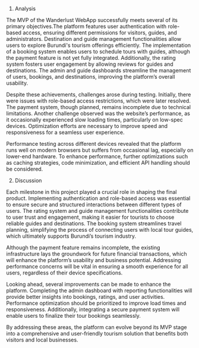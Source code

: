 1. Analysis

The MVP of the Wanderlust WebApp successfully meets several of its primary objectives.The platform features user authentication with role-based access, ensuring different permissions for visitors, guides, and administrators. Destination and guide management functionalities allow users to explore Burundi's tourism offerings efficiently. The implementation of a booking system enables users to schedule tours with guides, although the payment feature is not yet fully integrated. Additionally, the rating system fosters user engagement by allowing reviews for guides and destinations. The admin and guide dashboards streamline the management of users, bookings, and destinations, improving the platform’s overall usability.

Despite these achievements, challenges arose during testing. Initially, there were issues with role-based access restrictions, which were later resolved. The payment system, though planned, remains incomplete due to technical limitations. Another challenge observed was the website’s performance, as it occasionally experienced slow loading times, particularly on low-spec devices. Optimization efforts are necessary to improve speed and responsiveness for a seamless user experience.

Performance testing across different devices revealed that the platform runs well on modern browsers but suffers from occasional lag, especially on lower-end hardware. To enhance performance, further optimizations such as caching strategies, code minimization, and efficient API handling should be considered.

2. Discussion

Each milestone in this project played a crucial role in shaping the final product. Implementing authentication and role-based access was essential to ensure secure and structured interactions between different types of users. The rating system and guide management functionalities contribute to user trust and engagement, making it easier for tourists to choose reliable guides and destinations. The booking system streamlines travel planning, simplifying the process of connecting users with local tour guides, which ultimately supports Burundi’s tourism industry.

Although the payment feature remains incomplete, the existing infrastructure lays the groundwork for future financial transactions, which will enhance the platform’s usability and business potential. Addressing performance concerns will be vital in ensuring a smooth experience for all users, regardless of their device specifications.

Looking ahead, several improvements can be made to enhance the platform. Completing the admin dashboard with reporting functionalities will provide better insights into bookings, ratings, and user activities. Performance optimization should be prioritized to improve load times and responsiveness. Additionally, integrating a secure payment system will enable users to finalize their tour bookings seamlessly.

By addressing these areas, the platform can evolve beyond its MVP stage into a comprehensive and user-friendly tourism solution that benefits both visitors and local businesses.
